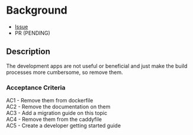 # Background

- [Issue](https://github.com/Evanlab02/HomePortal/issues/26)
- PR (PENDING)

## Description

The development apps are not useful or beneficial and just make the build processes more cumbersome, so remove them.

### Acceptance Criteria

AC1 - Remove them from dockerfile  
AC2 - Remove the documentation on them  
AC3 - Add a migration guide on this topic  
AC4 - Remove them from the caddyfile  
AC5 - Create a developer getting started guide
